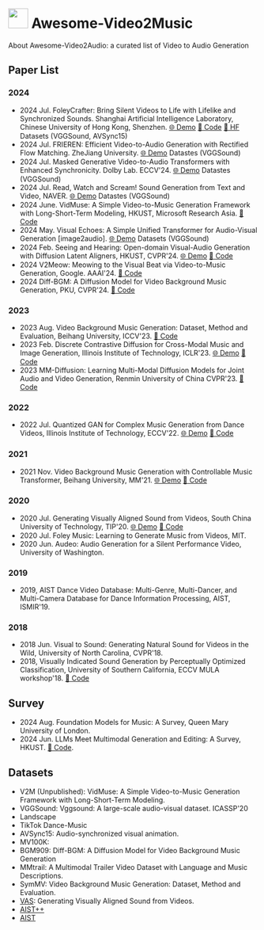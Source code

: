 # <img height=40 src="https://raw.githubusercontent.com/Tarikul-Islam-Anik/Animated-Fluent-Emojis/master/Emojis/Hand%20gestures/Waving%20Hand.png"/> Awesome-Video2Music
About Awesome-Video2Audio: a curated list of Video to Audio Generation

##  Paper List

### 2024
- 2024 Jul. FoleyCrafter: Bring Silent Videos to Life with Lifelike and Synchronized Sounds. Shanghai Artificial Intelligence Laboratory, Chinese University of Hong Kong, Shenzhen. [🌐 Demo](https://foleycrafter.github.io/) [🔗 Code](https://github.com/open-mmlab/FoleyCrafter) [🤗 HF](https://huggingface.co/ymzhang319/FoleyCrafter) Datasets (VGGSound, AVSync15)
- 2024 Jul. FRIEREN: Efficient Video-to-Audio Generation with Rectified Flow Matching. ZheJiang University. [🌐 Demo](https://frieren-v2a.github.io/) Datastes (VGGSound)
- 2024 Jul. Masked Generative Video-to-Audio Transformers with Enhanced Synchronicity. Dolby Lab. ECCV'24. [🌐 Demo](https://maskvat.github.io/) Datastes (VGGSound)
- 2024 Jul. Read, Watch and Scream! Sound Generation from Text and Video, NAVER. [🌐 Demo](https://naver-ai.github.io/rewas/) Datastes (VGGSound)
- 2024 June. VidMuse: A Simple Video-to-Music Generation Framework with Long-Short-Term Modeling, HKUST, Microsoft Research Asia.  [🔗 Code](https://github.com/ZeyueT/VidMuse/)
- 2024 May. Visual Echoes: A Simple Unified Transformer for Audio-Visual Generation [image2audio]. [🌐 Demo](https://docs.google.com/presentation/d/1ZtC0SeblKkut4XJcRaDsSTuCRIXB3ypxmSi7HTY3IyQ/edit#slide=id.g2cca3e60f2e_1_118) Datasets (VGGSound)
- 2024 Feb. Seeing and Hearing: Open-domain Visual-Audio Generation with Diffusion  Latent Aligners, HKUST, CVPR'24. [🌐 Demo](https://yzxing87.github.io/Seeing-and-Hearing/) [🔗 Code](https://github.com/yzxing87/Seeing-and-Hearing)
- 2024 V2Meow: Meowing to the Visual Beat via Video-to-Music Generation, Google. AAAI'24. [🔗 Code](https://google-research.github.io/noise2music/v2meow/)
- 2024 Diff-BGM: A Diffusion Model for Video Background Music Generation, PKU, CVPR'24. [🔗 Code](https://github.com/sizhelee/Diff-BGM)

### 2023
- 2023 Aug. Video Background Music Generation: Dataset, Method and Evaluation, Beihang University, ICCV'23. [🔗 Code](https://github.com/zhuole1025/SymMV)
- 2023 Feb. Discrete Contrastive Diffusion for Cross-Modal Music and Image Generation, Illinois Institute of Technology, ICLR'23. [🌐 Demo](https://l-yezhu.github.io/CDCD/) [🔗 Code](https://github.com/L-YeZhu/CDCD)
- 2023 MM-Diffusion: Learning Multi-Modal Diffusion Models for  Joint Audio and Video Generation, Renmin University of China CVPR'23. [🔗 Code](https://github.com/researchmm/MM-Diffusion)

### 2022 
- 2022 Jul. Quantized GAN for Complex  Music Generation from Dance Videos, Illinois Institute of Technology, ECCV'22. [🌐 Demo](https://l-yezhu.github.io/D2M-GAN/) [🔗 Code](https://github.com/L-YeZhu/D2M-GAN)

### 2021
- 2021 Nov. Video Background Music Generation with Controllable Music Transformer, Beihang University, MM'21. [🌐 Demo](https://wzk1015.github.io/cmt/) [🔗 Code](https://github.com/wzk1015/video-bgm-generation)

### 2020
- 2020 Jul. Generating Visually Aligned Sound from Videos, South China University of Technology, TIP'20. [🌐 Demo](https://www.youtube.com/watch?v=fI_h5mZG7bg) [🔗 Code](https://github.com/PeihaoChen/regnet) 
- 2020 Jul. Foley Music: Learning to Generate  Music from Videos, MIT.
- 2020 Jun. Audeo: Audio Generation for a Silent Performance Video, University of Washington.

### 2019
- 2019, AIST Dance Video Database: Multi-Genre, Multi-Dancer, and Multi-Camera Database for Dance Information Processing, AIST, ISMIR'19. 

### 2018
- 2018 Jun. Visual to Sound: Generating Natural Sound for Videos in the Wild, University of North Carolina, CVPR'18. 
- 2018, Visually Indicated Sound Generation by Perceptually Optimized Classification, University of Southern California, ECCV MULA workshop'18. [🔗 Code](https://github.com/kanchen-usc/VIG)

## Survey
- 2024 Aug. Foundation Models for Music: A Survey, Queen Mary University of London.
- 2024 Jun. LLMs Meet Multimodal Generation and Editing:  A Survey, HKUST. [🔗 Code](https://github.com/YingqingHe/Awesome-LLMs-meet-Multimodal-Generation). 


## Datasets

- V2M (Unpublished): VidMuse: A Simple Video-to-Music Generation Framework with Long-Short-Term Modeling.
- VGGSound: Vggsound: A large-scale audio-visual dataset. ICASSP'20
- Landscape
- TikTok Dance-Music
- AVSync15: Audio-synchronized visual animation.
- MV100K:
- BGM909: Diff-BGM: A Diffusion Model for Video Background Music Generation
- MMtrail: A Multimodal Trailer Video Dataset with Language and Music Descriptions.
- SymMV: Video Background Music Generation: Dataset, Method and Evaluation.
- [VAS](https://drive.google.com/file/d/14birixmH7vwIWKxCHI0MIWCcZyohF59g/view): Generating Visually Aligned Sound from Videos.
- [AIST++](https://google.github.io/aistplusplus_dataset/download.html)
- [AIST](https://aistdancedb.ongaaccel.jp/)

